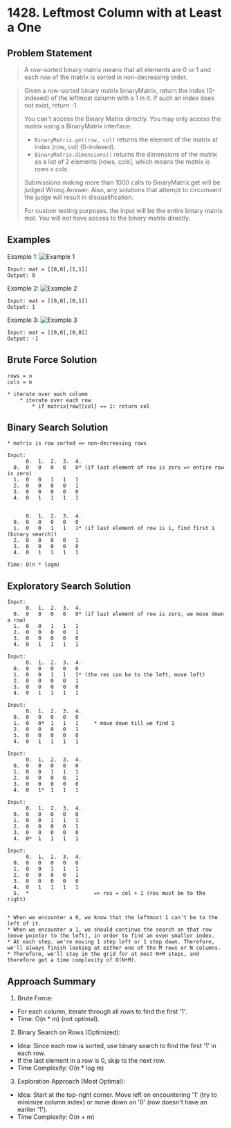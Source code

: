 # 1428. Leftmost Column with at Least a One

## Problem Statement

> A row-sorted binary matrix means that all elements are 0 or 1 and each row of the matrix is sorted in non-decreasing order.

> Given a row-sorted binary matrix binaryMatrix, return the index (0-indexed) of the leftmost column with a 1 in it. If such an index does not exist, return -1.
>
> You can't access the Binary Matrix directly. You may only access the matrix using a BinaryMatrix interface:
>
> - `BinaryMatrix.get(row, col)` returns the element of the matrix at index (row, col) (0-indexed).
> - `BinaryMatrix.dimensions()` returns the dimensions of the matrix as a list of 2 elements [rows, cols], which means the matrix is rows x cols.
>
> Submissions making more than 1000 calls to BinaryMatrix.get will be judged Wrong Answer. Also, any solutions that attempt to circumvent the judge will result in disqualification.
>
> For custom testing purposes, the input will be the entire binary matrix mat. You will not have access to the binary matrix directly.

## Examples

Example 1:
![Example 1](https://assets.leetcode.com/uploads/2019/10/25/untitled-diagram-5.jpg)

```
Input: mat = [[0,0],[1,1]]
Output: 0
```

Example 2:
![Example 2](https://assets.leetcode.com/uploads/2019/10/25/untitled-diagram-4.jpg)

```
Input: mat = [[0,0],[0,1]]
Output: 1
```

Example 3:
![Example 3](https://assets.leetcode.com/uploads/2019/10/25/untitled-diagram-3.jpg)

```
Input: mat = [[0,0],[0,0]]
Output: -1
```

## Brute Force Solution

```
rows = n
cols = m

* iterate over each column
    * iterate over each row
        * if matrix[row][col] == 1: return col
```

## Binary Search Solution

```
* matrix is row sorted => non-decreasing rows

Input:
      0.  1.  2.  3.  4.
  0.  0   0   0   0   0* (if last element of row is zero => entire row is zero)
  1.  0   0   1   1   1
  2.  0   0   0   0   1
  3.  0   0   0   0   0
  4.  0   1   1   1   1


      0.  1.  2.  3.  4.
  0.  0   0   0   0   0
  1.  0   0   1   1   1* (if last element of row is 1, find first 1 (binary search))
  2.  0   0   0   0   1
  3.  0   0   0   0   0
  4.  0   1   1   1   1

Time: O(n * logm)
```

## Exploratory Search Solution

```
Input:
      0.  1.  2.  3.  4.
  0.  0   0   0   0   0* (if last element of row is zero, we move down a row)
  1.  0   0   1   1   1
  2.  0   0   0   0   1
  3.  0   0   0   0   0
  4.  0   1   1   1   1

Input:
      0.  1.  2.  3.  4.
  0.  0   0   0   0   0
  1.  0   0   1   1   1* (the res can be to the left, move left)
  2.  0   0   0   0   1
  3.  0   0   0   0   0
  4.  0   1   1   1   1

Input:
      0.  1.  2.  3.  4.
  0.  0   0   0   0   0
  1.  0   0*  1   1   1     * move down till we find 1
  2.  0   0   0   0   1
  3.  0   0   0   0   0
  4.  0   1   1   1   1

Input:
      0.  1.  2.  3.  4.
  0.  0   0   0   0   0
  1.  0   0   1   1   1
  2.  0   0   0   0   1
  3.  0   0   0   0   0
  4.  0   1*  1   1   1

Input:
      0.  1.  2.  3.  4.
  0.  0   0   0   0   0
  1.  0   0   1   1   1
  2.  0   0   0   0   1
  3.  0   0   0   0   0
  4.  0*  1   1   1   1

Input:
      0.  1.  2.  3.  4.
  0.  0   0   0   0   0
  1.  0   0   1   1   1
  2.  0   0   0   0   1
  3.  0   0   0   0   0
  4.  0   1   1   1   1
  5.  *                     => res = col + 1 (res must be to the right)


* When we encounter a 0, we know that the leftmost 1 can't be to the left of it.
* When we encounter a 1, we should continue the search on that row (move pointer to the left), in order to find an even smaller index.
* At each step, we're moving 1 step left or 1 step down. Therefore, we'll always finish looking at either one of the M rows or N columns.
* Therefore, we'll stay in the grid for at most N+M steps, and therefore get a time complexity of O(N+M).
```

## Approach Summary

1. Brute Force:

- For each column, iterate through all rows to find the first '1'.
- Time: O(n \* m) (not optimal).

2. Binary Search on Rows (Optimized):

- Idea: Since each row is sorted, use binary search to find the first '1' in each row.
- If the last element in a row is 0, skip to the next row.
- Time Complexity: O(n \* log m)

3. Exploration Approach (Most Optimal):

- Idea: Start at the top-right corner. Move left on encountering '1' (try to minimize column index) or move down on '0' (row doesn't have an earlier '1').
- Time Complexity: O(n + m)
